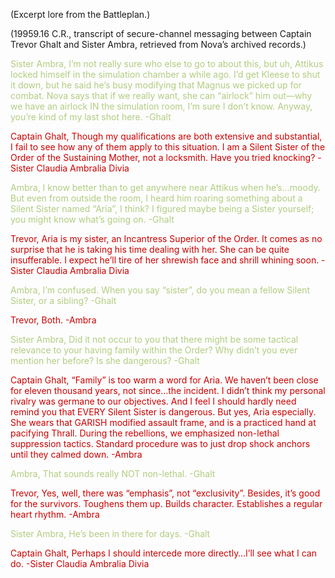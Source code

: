 (Excerpt lore from the Battleplan.)

(19959.16 C.R., transcript of secure-channel messaging between Captain Trevor Ghalt and Sister Ambra, retrieved from Nova’s archived records.)

<font color="#B2CC80">Sister Ambra,
I’m not really sure who else to go to about this, but uh, Attikus locked himself in the simulation chamber a while ago. I’d get Kleese to shut it down, but he said he’s busy modifying that Magnus we picked up for combat. Nova says that if we really want, she can “airlock” him out—why we have an airlock IN the simulation room, I’m sure I don’t know. Anyway, you’re kind of my last shot here.
-Ghalt</font>

<font color="#cc0000">Captain Ghalt,
Though my qualifications are both extensive and substantial, I fail to see how any of them apply to this situation. I am a Silent Sister of the Order of the Sustaining Mother, not a locksmith. Have you tried knocking?
-Sister Claudia Ambralia Divia</font>

<font color="#B2CC80">Ambra,
I know better than to get anywhere near Attikus when he’s…moody. But even from outside the room, I heard him roaring something about a Silent Sister named “Aria”, I think? I figured maybe being a Sister yourself; you might know what’s going on.
-Ghalt</font>

<font color="#cc0000">Trevor,
Aria is my sister, an Incantress Superior of the Order. It comes as no surprise that he is taking his time dealing with her. She can be quite insufferable. I expect he’ll tire of her shrewish face and shrill whining soon.
-Sister Claudia Ambralia Divia</font>

<font color="#B2CC80">Ambra,
I’m confused. When you say “sister”, do you mean a fellow Silent Sister, or a sibling?
-Ghalt</font>

<font color="#cc0000">Trevor,
Both.
-Ambra</font>

<font color="#B2CC80">Sister Ambra,
Did it not occur to you that there might be some tactical relevance to your having family within the Order? Why didn’t you ever mention her before? Is she dangerous?
-Ghalt</font>

<font color="#cc0000">Captain Ghalt,
“Family” is too warm a word for Aria. We haven’t been close for eleven thousand years, not since…the incident. I didn’t think my personal rivalry was germane to our objectives. And I feel I should hardly need remind you that EVERY Silent Sister is dangerous. But yes, Aria especially. She wears that GARISH modified assault frame, and is a practiced hand at pacifying Thrall. During the rebellions, we emphasized non-lethal suppression tactics. Standard procedure was to just drop shock anchors until they calmed down.
-Ambra</font>

<font color="#B2CC80">Ambra,
That sounds really NOT non-lethal.
-Ghalt</font>

<font color="#cc0000">Trevor,
Yes, well, there was “emphasis”, not “exclusivity”. Besides, it’s good for the survivors. Toughens them up. Builds character. Establishes a regular heart rhythm.
-Ambra</font>

<font color="#B2CC80">Sister Ambra,
He’s been in there for days.
-Ghalt</font>

<font color="#cc0000">Captain Ghalt,
Perhaps I should intercede more directly…I’ll see what I can do.
-Sister Claudia Ambralia Divia</font>